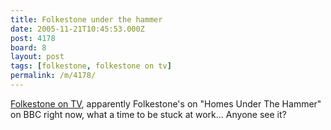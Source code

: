 ```yaml
---
title: Folkestone under the hammer
date: 2005-11-21T10:45:53.000Z
post: 4178
board: 8
layout: post
tags: [folkestone, folkestone on tv]
permalink: /m/4178/
---
```

<a href="/wiki/folkestone+on+tv">Folkestone on TV</a>, apparently Folkestone's on "Homes Under The Hammer" on BBC right now, what a time to be stuck at work... Anyone see it?
